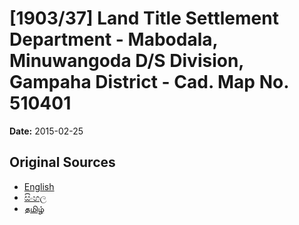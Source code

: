 # [1903/37] Land Title Settlement Department - Mabodala, Minuwangoda D/S Division, Gampaha District - Cad. Map No. 510401

**Date:** 2015-02-25

## Original Sources

- [English](https://documents.gov.lk/view/extra-gazettes/2015/2/1903-37_E.pdf)
- [සිංහල](https://documents.gov.lk/view/extra-gazettes/2015/2/1903-37_S.pdf)
- [தமிழ்](https://documents.gov.lk/view/extra-gazettes/2015/2/1903-37_T.pdf)
